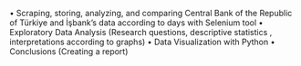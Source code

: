 • Scraping, storing, analyzing, and comparing Central Bank of the Republic of Türkiye and İşbank’s data according to days with Selenium tool
• Exploratory Data Analysis (Research questions, descriptive statistics , interpretations according to graphs)
• Data Visualization with Python
• Conclusions (Creating a report)
